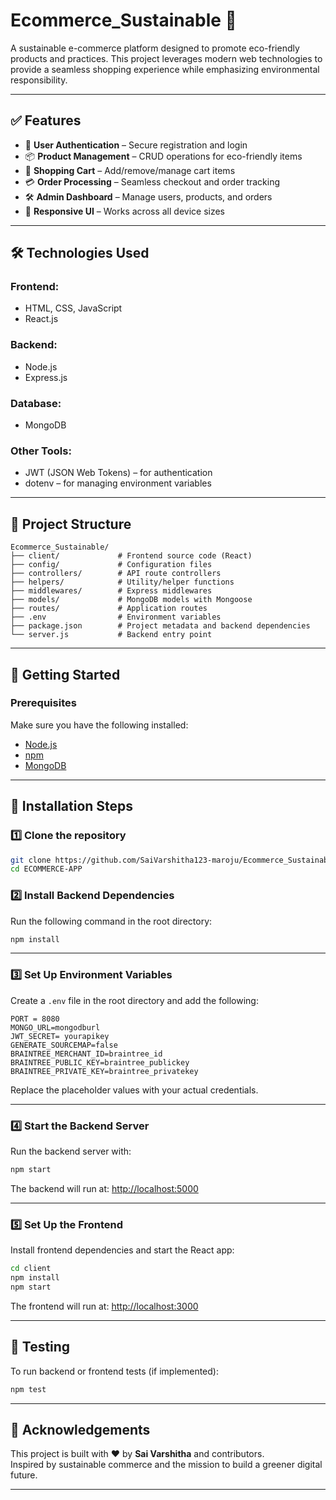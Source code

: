 # Ecommerce_Sustainable 🌱

A sustainable e-commerce platform designed to promote eco-friendly products and practices. This project leverages modern web technologies to provide a seamless shopping experience while emphasizing environmental responsibility.

---

## ✅ Features

- 🔐 **User Authentication** – Secure registration and login  
- 📦 **Product Management** – CRUD operations for eco-friendly items  
- 🛒 **Shopping Cart** – Add/remove/manage cart items  
- 💳 **Order Processing** – Seamless checkout and order tracking  
- 🛠️ **Admin Dashboard** – Manage users, products, and orders  
- 📱 **Responsive UI** – Works across all device sizes  

---

## 🛠 Technologies Used

### Frontend:
- HTML, CSS, JavaScript  
- React.js  

### Backend:
- Node.js  
- Express.js  

### Database:
- MongoDB  

### Other Tools:
- JWT (JSON Web Tokens) – for authentication  
- dotenv – for managing environment variables  

---

## 📁 Project Structure

```
Ecommerce_Sustainable/
├── client/             # Frontend source code (React)
├── config/             # Configuration files
├── controllers/        # API route controllers
├── helpers/            # Utility/helper functions
├── middlewares/        # Express middlewares
├── models/             # MongoDB models with Mongoose
├── routes/             # Application routes
├── .env                # Environment variables
├── package.json        # Project metadata and backend dependencies
└── server.js           # Backend entry point
```

---

## 🚀 Getting Started

### Prerequisites

Make sure you have the following installed:

- [Node.js](https://nodejs.org/)
- [npm](https://www.npmjs.com/)
- [MongoDB](https://www.mongodb.com/)

---

## 🧩 Installation Steps

### 1️⃣ Clone the repository

```bash
git clone https://github.com/SaiVarshitha123-maroju/Ecommerce_Sustainable.git
cd ECOMMERCE-APP
```

### 2️⃣ Install Backend Dependencies

Run the following command in the root directory:

```bash
npm install
```

---

### 3️⃣ Set Up Environment Variables

Create a `.env` file in the root directory and add the following:

```env
PORT = 8080
MONGO_URL=mongodburl
JWT_SECRET= yourapikey
GENERATE_SOURCEMAP=false
BRAINTREE_MERCHANT_ID=braintree_id
BRAINTREE_PUBLIC_KEY=braintree_publickey
BRAINTREE_PRIVATE_KEY=braintree_privatekey
```

Replace the placeholder values with your actual credentials.

---

### 4️⃣ Start the Backend Server

Run the backend server with:

```bash
npm start
```

The backend will run at: [http://localhost:5000](http://localhost:5000)

---

### 5️⃣ Set Up the Frontend

Install frontend dependencies and start the React app:

```bash
cd client
npm install
npm start
```

The frontend will run at: [http://localhost:3000](http://localhost:3000)

---

## 🧪 Testing

To run backend or frontend tests (if implemented):

```bash
npm test
```

---

## 🙌 Acknowledgements

This project is built with ❤️ by **Sai Varshitha** and contributors.  
Inspired by sustainable commerce and the mission to build a greener digital future.

---
